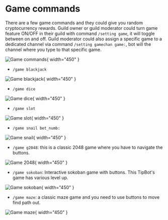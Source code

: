 # Game commands

There are a few game commands and they could give you random cryptocurrency rewards. Guild owner or guild moderator could turn game feature ON/OFF in their guild with command `/setting game`, it will toggle between on and off. Guild moderator could also assign a specific game to a dedicated channel via command `/setting gamechan game:`, bot will the channel where you type to that specific game.

![Game commands](img/static/game-cmds.jpg){ width="450" }

* `/game blackjack`

![Game blackjack](img/static/game-blackjack.jpg){ width="450" }

* `/game dice`

![Game dice](img/static/game-dice.jpg){ width="450" }

* `/game slot`

![Game slot](img/static/game-slot.jpg){ width="450" }

* `/game snail bet_numb:`

![Game snail](img/static/game-snail.jpg){ width="450" }

* `/game g2048`: this is a classic 2048 game where you have to navigate the buttons.

![Game 2048](img/static/game-2048.jpg){ width="450" }

* `/game sokoban`: Interactive sokoban game with buttons. This TipBot's game has various level up.

![Game sokoban](img/static/game-sokoban.jpg){ width="450" }

* `/game maze`: a classic maze game and you need to use buttons to move find path out.

![Game maze](img/static/game-maze.jpg){ width="450" }
